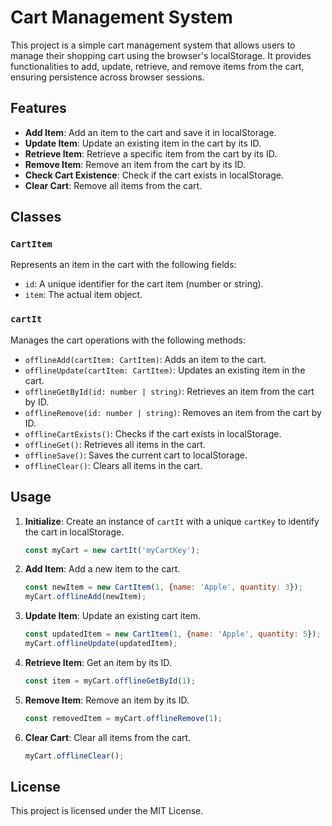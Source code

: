 # Cart Management System

This project is a simple cart management system that allows users to manage their shopping cart using the browser's localStorage. It provides functionalities to add, update, retrieve, and remove items from the cart, ensuring persistence across browser sessions.

## Features

- **Add Item**: Add an item to the cart and save it in localStorage.
- **Update Item**: Update an existing item in the cart by its ID.
- **Retrieve Item**: Retrieve a specific item from the cart by its ID.
- **Remove Item**: Remove an item from the cart by its ID.
- **Check Cart Existence**: Check if the cart exists in localStorage.
- **Clear Cart**: Remove all items from the cart.

## Classes

### `CartItem`

Represents an item in the cart with the following fields:
- `id`: A unique identifier for the cart item (number or string).
- `item`: The actual item object.

### `cartIt`

Manages the cart operations with the following methods:
- `offlineAdd(cartItem: CartItem)`: Adds an item to the cart.
- `offlineUpdate(cartItem: CartItem)`: Updates an existing item in the cart.
- `offlineGetById(id: number | string)`: Retrieves an item from the cart by ID.
- `offlineRemove(id: number | string)`: Removes an item from the cart by ID.
- `offlineCartExists()`: Checks if the cart exists in localStorage.
- `offlineGet()`: Retrieves all items in the cart.
- `offlineSave()`: Saves the current cart to localStorage.
- `offlineClear()`: Clears all items in the cart.

## Usage

1. **Initialize**: Create an instance of `cartIt` with a unique `cartKey` to identify the cart in localStorage.
   ```javascript
   const myCart = new cartIt('myCartKey');
   ```

2. **Add Item**: Add a new item to the cart.
   ```javascript
   const newItem = new CartItem(1, {name: 'Apple', quantity: 3});
   myCart.offlineAdd(newItem);
   ```

3. **Update Item**: Update an existing cart item.
   ```javascript
   const updatedItem = new CartItem(1, {name: 'Apple', quantity: 5});
   myCart.offlineUpdate(updatedItem);
   ```

4. **Retrieve Item**: Get an item by its ID.
   ```javascript
   const item = myCart.offlineGetById(1);
   ```

5. **Remove Item**: Remove an item by its ID.
   ```javascript
   const removedItem = myCart.offlineRemove(1);
   ```

6. **Clear Cart**: Clear all items from the cart.
   ```javascript
   myCart.offlineClear();
   ```

## License

This project is licensed under the MIT License.
